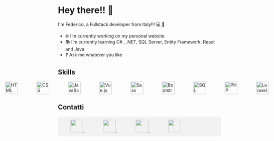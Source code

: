 # Hey there!! 👋

I'm Federico, a Fullstack developer from Italy!!! 💻 🚀

- 🌐 I’m currently working on my personal website
- 📚 I’m currently learning C# , .NET, SQL Server, Entity Framework, React and Java
- ❓ Ask me whatever you like

## Skills

<div style="display: flex; align-items: center; justify-content: center; gap: 20px">
  <img src="https://img.icons8.com/color/30/000000/html-5.png" alt="HTML" style="width: 40px; margin-inline: 20px;"/>
  <img src="https://img.icons8.com/color/30/000000/css3.png" alt="CSS" style="width: 40px; margin-inline: 20px;"/>
  <img src="https://img.icons8.com/color/30/000000/javascript.png" alt="JavaScript" style="width: 40px; margin-inline: 20px;"/>
  <img src="https://img.icons8.com/color/30/000000/vue-js.png" alt="Vue.js" style="width: 40px; margin-inline: 20px;"/>
  <img src="https://img.icons8.com/color/30/000000/sass.png" alt="Sass" style="width: 40px; margin-inline: 20px;"/>
  <img src="https://img.icons8.com/color/30/000000/bootstrap.png" alt="Bootstrap" style="width: 40px; margin-inline: 20px;"/>
  <img src="https://img.icons8.com/color/30/000000/sql.png" alt="SQL" style="width: 40px; margin-inline: 20px;"/>
  <img src="https://img.icons8.com/officel/30/000000/php-logo.png" alt="PHP" style="width: 40px; margin-inline: 20px;"/>
  <img src="https://cdn4.iconfinder.com/data/icons/logos-and-brands/512/194_Laravel_logo_logos-256.png" alt="Laravel" style="width: 40px; margin-inline: 20px;"/>
</div>

## Contatti

  <div style="background-color: #f2f2f2; padding: 10px; width:500px;">
            <a href="mailto:federicocet@gmail.com" style="padding: 0 30px;">
                <img src="https://cdn2.iconfinder.com/data/icons/social-media-2259/512/gmail-256.png"
                    style="width: 40px;" />
            </a>
            <a href="https://www.linkedin.com/in/federico-ceteroni-dev" style="padding: 0 30px;">
                <img src="https://cdn4.iconfinder.com/data/icons/socialcones/508/LinkedIn-256.png"
                    style=" width: 40px;" />
            </a>
            <a href="https://www.instagram.com/fedekh_/" style="padding: 0 30px;">
                <img src="https://cdn3.iconfinder.com/data/icons/2018-social-media-logotypes/1000/2018_social_media_popular_app_logo_instagram-512.png"
                    style="width: 40px;" />
            </a>
            <a href="https://ornate-frangollo-e1a120.netlify.app/" style="padding: 0 30px;">
                <img src="https://cdn4.iconfinder.com/data/icons/Milanioom_Icon_set/PNG/PC.png"
                    style="width: 40px;" />
            </a>
    </div>
     
      
      




